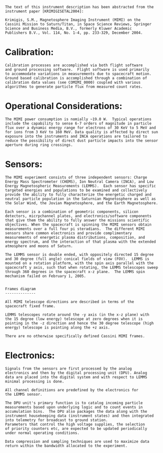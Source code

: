 
 
 
    The text of this instrument description has been abstracted from the
    instrument paper [KRIMIGISETAL2004]:
 
    Krimigis, S.M., Magnetosphere Imaging Instrument (MIMI) on the
    Cassini Mission to Saturn/Titan, in Space Science Reviews, Springer
    Science and Business Media, B.V., formerly Kluwer Academic
    Publishers B.V., Vol. 114, No. 1-4, pp. 233-329, December 2004.
 
 
  Calibration:
  ============
 
    Calibration processes are accomplished via both flight software
    and ground processing software.  Flight software is used primarily
    to accommodate variations in measurements due to spacecraft motion.
    Ground based calibration is accomplished through a combination of
    calibration data values (see COMIMI_0000) coupled with various
    algorithms to generate particle flux from measured count rates.
 
  Operational Considerations:
  ===========================
 
    The MIMI power consumption is nomially ~19.0 W.  Typical operations
    include the capability to sense 6-7 orders of magnitude in particle
    flux over a dynamic energy range for electrons of 30 KeV to 5 MeV and
    for ions from 3 KeV to 160 MeV. Data quality is affected by direct sun
    exposure into the instruments and INCA operations are tailored to
    reduce the possibility of direct dust particle impacts into the sensor
    aperture during ring crossings.
 
  Sensors:
  ==========
 
    The MIMI experiment consists of three independent sensors: Charge
    Energy Mass Spectrometer (CHEMS), Ion Neutral Camera (INCA), and Low
    Energy Magnetospheric Measurements (LEMMS).  Each sensor has specific
    targeted energies and populations to be examined and collectively
    provide the ability to fully characterize the energetic charged and
    neutral particle population in the Saturnian Magnetosphere as well as
    the Solar Wind, the Jovian Magnetosphere, and the Earth Magnetosphere.
 
    Each sensor is a combination of geometric components, silicon
    detectors, micrpchannel plates, and electronics/software components
    that give them the ability to fully answer the missions scientific
    objectives. When the spacecraft is spinning the MIMI sensors obtain
    measurements over a full four pi steradians.  The different MIMI
    sensors share common electronics and provide complimentary
    measurements of energetic plasma distributions, composition, and
    energy spectrum, and the interaction of that plasma with the extended
    atmosphere and moons of Saturn.
 
    The LEMMS sensor is double ended, with oppositely directed 15 degree
    and 30 degree (full angle) conical fields of view (FOV).  LEMMS is
    mounted on a rotation platform, with the spin axis parallel with the
    spacecraft y axis, such that when rotating, the LEMMS telescopes sweep
    through 360 degrees in the spacecraft x-z plane.  The LEMMS spin
    mechanism failed on February 1, 2005.
 
 
    Frames diagram
    --------------
 
    All MIMI telescope directions are described in terms of the
    spacecraft fixed frame.
    
    LEMMS telescopes rotate around the -y axis (in the x-z plane) with
    the 15 degree (low energy) telescope at zero degrees when it is
    pointing in the -z direction and hence the 30 degree telescope (high
    energy) telescope is pointing along the +z axis.
 
    There are no otherwise specifically defined Cassini MIMI frames.
 
  Electronics:
  ============
 
    Signals from the sensors are first processed by the analog
    electronics and then by the digital processing unit (DPU). Analog
    data are placed into the digital system and with respect to LEMMS
    minimal processing is done.  
    
    All channel definitions are predefined by the electronics for
    the LEMMS sensor.
 
    The DPU unit's primary function is to catalog incoming particle
    measurements based upon underlying logic and to count events in
    accumulation bins.  The DPU also packages the data along with the
    instrument housekeeping data (instrument states) and then integrated
    into telemetry for broadcast to ground station.
    Parameters that control the high voltage supplies, the selection
    of priority counters etc, are expected to be updated periodically
    under normal operating conditions.
 
    Data compression and sampling techniques are used to maximize data
    return within the bandwidth allocated to the experiment.

        